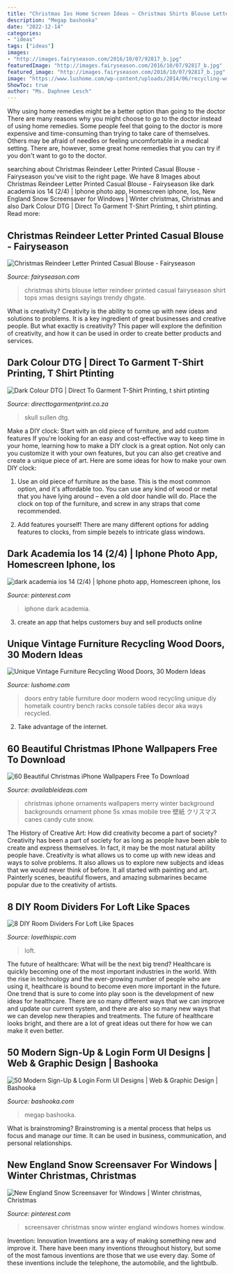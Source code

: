 ```yaml
---
title: "Christmas Ios Home Screen Ideas ~ Christmas Shirts Blouse Letter Reindeer Printed Casual Fairyseason Shirt Tops Xmas Designs Sayings Trendy Dhgate"
description: "Megap bashooka"
date: "2022-12-14"
categories:
- "ideas"
tags: ["ideas"]
images:
- "http://images.fairyseason.com/2016/10/07/92817_b.jpg"
featuredImage: "http://images.fairyseason.com/2016/10/07/92817_b.jpg"
featured_image: "http://images.fairyseason.com/2016/10/07/92817_b.jpg"
image: "https://www.lushome.com/wp-content/uploads/2014/06/recycling-wood-doors-vintage-furniture-racks-console-tables-8.jpg"
ShowToc: true
author: "Ms. Daphnee Lesch"
---
```



Why using home remedies might be a better option than going to the doctor
There are many reasons why you might choose to go to the doctor instead of using home remedies. Some people feel that going to the doctor is more expensive and time-consuming than trying to take care of themselves. Others may be afraid of needles or feeling uncomfortable in a medical setting. There are, however, some great home remedies that you can try if you don't want to go to the doctor.

	

		
searching about Christmas Reindeer Letter Printed Casual Blouse - Fairyseason you've visit to the right page. We have 8 Images about Christmas Reindeer Letter Printed Casual Blouse - Fairyseason like dark academia ios 14 (2/4) | Iphone photo app, Homescreen iphone, Ios, New England Snow Screensaver for Windows | Winter christmas, Christmas and also Dark Colour DTG | Direct To Garment T-Shirt Printing, t shirt ptinting. Read more:
		
    
## Christmas Reindeer Letter Printed Casual Blouse - Fairyseason

<img loading=lazy src="http://images.fairyseason.com/2016/10/07/92817_b.jpg" onerror="this.onerror=null;this.src='https://tse2.mm.bing.net/th?id=OIP.Qy8Olw8aOiou-IsgBxakFQHaKd&amp;pid=15.1';" alt="Christmas Reindeer Letter Printed Casual Blouse - Fairyseason">

_Source: fairyseason.com_

>christmas shirts blouse letter reindeer printed casual fairyseason shirt tops xmas designs sayings trendy dhgate. 

	

What is creativity?
Creativity is the ability to come up with new ideas and solutions to problems. It is a key ingredient of great businesses and creative people. But what exactly is creativity? This paper will explore the definition of creativity, and how it can be used in order to create better products and services.

    
## Dark Colour DTG | Direct To Garment T-Shirt Printing, T Shirt Ptinting

<img loading=lazy src="https://directtogarmentprint.co.za/wp-content/uploads/2017/12/direct-to-garment-51-768x960.jpg" onerror="this.onerror=null;this.src='https://tse2.mm.bing.net/th?id=OIP.5Pf8y-ugcvTWwASmSqWn8QHaJQ&amp;pid=15.1';" alt="Dark Colour DTG | Direct To Garment T-Shirt Printing, t shirt ptinting">

_Source: directtogarmentprint.co.za_

>skull sullen dtg. 

	

Make a DIY clock: Start with an old piece of furniture, and add custom features
If you're looking for an easy and cost-effective way to keep time in your home, learning how to make a DIY clock is a great option. Not only can you customize it with your own features, but you can also get creative and create a unique piece of art. Here are some ideas for how to make your own DIY clock:
1. Use an old piece of furniture as the base. This is the most common option, and it's affordable too. You can use any kind of wood or metal that you have lying around – even a old door handle will do. Place the clock on top of the furniture, and screw in any straps that come recommended.

2. Add features yourself! There are many different options for adding features to clocks, from simple bezels to intricate glass windows.

    
## Dark Academia Ios 14 (2/4) | Iphone Photo App, Homescreen Iphone, Ios

<img loading=lazy src="https://i.pinimg.com/736x/ce/fb/06/cefb06a28a78920f156e688fe7db05a3.jpg" onerror="this.onerror=null;this.src='https://tse2.mm.bing.net/th?id=OIP.s-lqygEeJP_EvYPc7xDMOwHaQA&amp;pid=15.1';" alt="dark academia ios 14 (2/4) | Iphone photo app, Homescreen iphone, Ios">

_Source: pinterest.com_

>iphone dark academia. 

	

3. create an app that helps customers buy and sell products online 

    
## Unique Vintage Furniture Recycling Wood Doors, 30 Modern Ideas

<img loading=lazy src="https://www.lushome.com/wp-content/uploads/2014/06/recycling-wood-doors-vintage-furniture-racks-console-tables-8.jpg" onerror="this.onerror=null;this.src='https://tse1.mm.bing.net/th?id=OIP.V_9Svs9Cj0Gom-a5GCzllAAAAA&amp;pid=15.1';" alt="Unique Vintage Furniture Recycling Wood Doors, 30 Modern Ideas">

_Source: lushome.com_

>doors entry table furniture door modern wood recycling unique diy hometalk country bench racks console tables decor aka ways recycled. 

	

2. Take advantage of the internet.

    
## 60 Beautiful Christmas IPhone Wallpapers Free To Download

<img loading=lazy src="http://availableideas.com/wp-content/uploads/2015/11/iPhone-wallpaper-for-Christmas-Free-to-Download-34.jpg" onerror="this.onerror=null;this.src='https://tse3.mm.bing.net/th?id=OIP.88D-qiij6333LaVHqyHAAQHaNJ&amp;pid=15.1';" alt="60 Beautiful Christmas iPhone Wallpapers Free To Download">

_Source: availableideas.com_

>christmas iphone ornaments wallpapers merry winter background backgrounds ornament phone 5s xmas mobile tree 壁紙 クリスマス canes candy cute snow. 

	

The History of Creative Art: How did creativity become a part of society?
Creativity has been a part of society for as long as people have been able to create and express themselves. In fact, it may be the most natural ability people have. Creativity is what allows us to come up with new ideas and ways to solve problems. It also allows us to explore new subjects and ideas that we would never think of before. It all started with painting and art. Painterly scenes, beautiful flowers, and amazing submarines became popular due to the creativity of artists.

    
## 8 DIY Room Dividers For Loft Like Spaces

<img loading=lazy src="https://www.lovethispic.com/uploaded_images/blogs/36-1409257528-1-3.jpg" onerror="this.onerror=null;this.src='https://tse4.mm.bing.net/th?id=OIP.EdKFqrI8BLrc3F0DInTiGQHaJ5&amp;pid=15.1';" alt="8 DIY Room Dividers For Loft Like Spaces">

_Source: lovethispic.com_

>loft. 

	

The future of healthcare: What will be the next big trend?
Healthcare is quickly becoming one of the most important industries in the world. With the rise in technology and the ever-growing number of people who are using it, healthcare is bound to become even more important in the future. One trend that is sure to come into play soon is the development of new ideas for healthcare. There are so many different ways that we can improve and update our current system, and there are also so many new ways that we can develop new therapies and treatments. The future of healthcare looks bright, and there are a lot of great ideas out there for how we can make it even better.

    
## 50 Modern Sign-Up &amp; Login Form UI Designs | Web &amp; Graphic Design | Bashooka

<img loading=lazy src="https://bashooka.com/wp-content/uploads/2015/10/login-form-ui-designs-19.jpg" onerror="this.onerror=null;this.src='https://tse2.mm.bing.net/th?id=OIP.AEBh2VtCYZTlbwxDoyL-AQHaFj&amp;pid=15.1';" alt="50 Modern Sign-Up &amp; Login Form UI Designs | Web &amp; Graphic Design | Bashooka">

_Source: bashooka.com_

>megap bashooka. 

	

What is brainstroming? Brainstroming is a mental process that helps us focus and manage our time. It can be used in business, communication, and personal relationships.

    
## New England Snow Screensaver For Windows | Winter Christmas, Christmas

<img loading=lazy src="https://i.pinimg.com/736x/6c/a8/11/6ca811cfedf1e2a7379897950e2efbbd--screensaver-window.jpg" onerror="this.onerror=null;this.src='https://tse2.mm.bing.net/th?id=OIP.uIEj0rpOe-Wf3ezLphgcBgHaFj&amp;pid=15.1';" alt="New England Snow Screensaver for Windows | Winter christmas, Christmas">

_Source: pinterest.com_

>screensaver christmas snow winter england windows homes window. 

	

Invention: Innovation
Inventions are a way of making something new and improve it. There have been many inventions throughout history, but some of the most famous inventions are those that we use every day. Some of these inventions include the telephone, the automobile, and the lightbulb.

